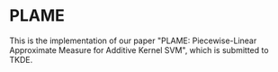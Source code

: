 # PLAME
This is the implementation of our paper "PLAME: Piecewise-Linear Approximate Measure for Additive Kernel SVM", which is submitted to TKDE.
